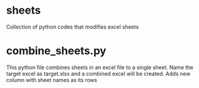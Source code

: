 # sheets
Collection of python codes that modifies excel sheets

# combine_sheets.py
This python file combines sheets in an excel file to a single sheet. Name the target excel as target.xlsx and a combined excel will be created. Adds new column with sheet names as its rows 
